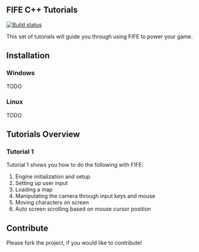 ## FIFE C++ Tutorials

[![Build status](https://ci.appveyor.com/api/projects/status/w68crw0n1ce75ccv/branch/master?svg=true)](https://ci.appveyor.com/project/fifengine-cpp-tutorials/fifengine-cpp-tutorials/branch/master)

This set of tutorials will guide you through using FIFE to power your game.

## Installation 

### Windows

TODO

### Linux

TODO

## Tutorials Overview

### Tutorial 1 

Tutorial 1 shows you how to do the following with FIFE:

1. Engine initialization and setup
2. Setting up user input
3. Loading a map
4. Manipulating the camera through input keys and mouse
5. Moving characters on screen
6. Auto screen scrolling based on mouse cursor position

## Contribute

Please fork the project, if you would like to contribute!
